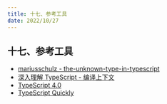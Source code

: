 ```yaml
---
title: 十七、参考工具
date: 2022/10/27
---
```


## 十七、参考工具

- [mariusschulz - the-unknown-type-in-typescript](https://mariusschulz.com/blog/the-unknown-type-in-typescript)
- [深入理解 TypeScript - 编译上下文](https://jkchao.github.io/typescript-book-chinese/project/compilationContext.html#tsconfig-json)
- [TypeScript 4.0](https://www.typescriptlang.org/docs/handbook/release-notes/typescript-4-0.html)
- [TypeScript Quickly](https://www.manning.com/books/typescript-quickly)

